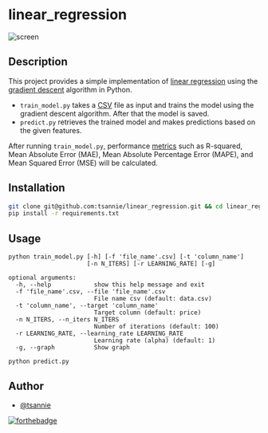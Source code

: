 # linear_regression

![screen](https://i.imgur.com/aMdslTp.gif)

## Description

This project provides a simple implementation of [linear regression](https://en.wikipedia.org/wiki/Linear_regression) using the [gradient descent](https://en.wikipedia.org/wiki/Gradient_descent) algorithm in Python.

- `train_model.py` takes a [CSV](https://en.wikipedia.org/wiki/) file as input and trains the model using the gradient descent algorithm. After that the model is saved.
- `predict.py` retrieves the trained model and makes predictions based on the given features.

After running `train_model.py`, performance [metrics](https://www.qualdo.ai/blog/complete-list-of-performance-metrics-for-monitoring-regression-models/) such as R-squared, Mean Absolute Error (MAE), Mean Absolute Percentage Error (MAPE), and Mean Squared Error (MSE) will be calculated.

## Installation

```bash
git clone git@github.com:tsannie/linear_regression.git && cd linear_regression
pip install -r requirements.txt
```

## Usage

```
python train_model.py [-h] [-f 'file_name'.csv] [-t 'column_name']
                      [-n N_ITERS] [-r LEARNING_RATE] [-g]

optional arguments:
  -h, --help            show this help message and exit
  -f 'file_name'.csv, --file 'file_name'.csv
                        File name csv (default: data.csv)
  -t 'column_name', --target 'column_name'
                        Target column (default: price)
  -n N_ITERS, --n_iters N_ITERS
                        Number of iterations (default: 100)
  -r LEARNING_RATE, --learning_rate LEARNING_RATE
                        Learning rate (alpha) (default: 1)
  -g, --graph           Show graph
```

```
python predict.py
```

## Author

- [@tsannie](https://github.com/tsannie)

[![forthebadge](https://forthebadge.com/images/badges/made-with-python.svg)](https://forthebadge.com)
